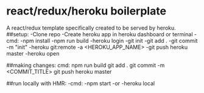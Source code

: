 # react/redux/heroku boilerplate
A react/redux template specifically created to be served by heroku.
##setup:
  -Clone repo
  -Create heroku app in heroku dashboard or terminal
  -cmd:
    -npm install
    -npm run build
    -heroku login
    -git init
    -git add .
    -git commit -m "init"
    -heroku git:remote -a <HEROKU_APP_NAME>
    -git push heroku master
    -heroku open
  
##making changes:
  cmd:
   npm run build
   git add .
   git commit -m <COMMIT_TITLE>
   git push heroku master

##run locally with HMR:
  -cmd:
    -npm start
      -or
    -heroku local
